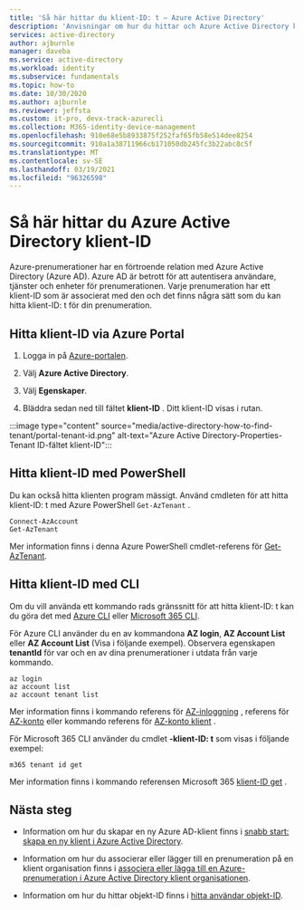 ```yaml
---
title: 'Så här hittar du klient-ID: t – Azure Active Directory'
description: 'Anvisningar om hur du hittar och Azure Active Directory klient-ID: t till en befintlig Azure-prenumeration.'
services: active-directory
author: ajburnle
manager: daveba
ms.service: active-directory
ms.workload: identity
ms.subservice: fundamentals
ms.topic: how-to
ms.date: 10/30/2020
ms.author: ajburnle
ms.reviewer: jeffsta
ms.custom: it-pro, devx-track-azurecli
ms.collection: M365-identity-device-management
ms.openlocfilehash: 910e68e5b8933875f252faf65fb58e514dee8254
ms.sourcegitcommit: 910a1a38711966cb171050db245fc3b22abc8c5f
ms.translationtype: MT
ms.contentlocale: sv-SE
ms.lasthandoff: 03/19/2021
ms.locfileid: "96326598"
---
```

# <a name="how-to-find-your-azure-active-directory-tenant-id"></a>Så här hittar du Azure Active Directory klient-ID

Azure-prenumerationer har en förtroende relation med Azure Active Directory (Azure AD). Azure AD är betrott för att autentisera användare, tjänster och enheter för prenumerationen. Varje prenumeration har ett klient-ID som är associerat med den och det finns några sätt som du kan hitta klient-ID: t för din prenumeration.

## <a name="find-tenant-id-through-the-azure-portal"></a>Hitta klient-ID via Azure Portal

1. Logga in på [Azure-portalen](https://portal.azure.com).
 
1. Välj **Azure Active Directory**.

1. Välj **Egenskaper**.

1. Bläddra sedan ned till fältet **klient-ID** . Ditt klient-ID visas i rutan.

:::image type="content" source="media/active-directory-how-to-find-tenant/portal-tenant-id.png" alt-text="Azure Active Directory-Properties-Tenant ID-fältet klient-ID":::

## <a name="find-tenant-id-with-powershell"></a>Hitta klient-ID med PowerShell

Du kan också hitta klienten program mässigt. Använd cmdleten för att hitta klient-ID: t med Azure PowerShell `Get-AzTenant` .

```azurepowershell-interactive
Connect-AzAccount
Get-AzTenant
```
   
Mer information finns i denna Azure PowerShell cmdlet-referens för [Get-AzTenant](/powershell/module/az.accounts/get-aztenant).


## <a name="find-tenant-id-with-cli"></a>Hitta klient-ID med CLI
Om du vill använda ett kommando rads gränssnitt för att hitta klient-ID: t kan du göra det med [Azure CLI](/cli/azure/install-azure-cli) eller [Microsoft 365 CLI](https://pnp.github.io/cli-microsoft365/). 

För Azure CLI använder du en av kommandona **AZ login**, **AZ Account List** eller **AZ Account List** (Visa i följande exempel). Observera egenskapen **tenantId** för var och en av dina prenumerationer i utdata från varje kommando.

```azurecli-interactive
az login
az account list
az account tenant list
```

Mer information finns i kommando referens för [AZ-inloggning](/cli/azure/reference-index#az_login) , referens för [AZ-konto](/cli/azure/ext/account/account) eller kommando referens för [AZ-konto klient](/cli/azure/ext/account/account/tenant) .


För Microsoft 365 CLI använder du cmdlet **-klient-ID: t** som visas i följande exempel:
 
```cli
m365 tenant id get
```

Mer information finns i kommando referensen Microsoft 365 [klient-ID get](https://pnp.github.io/cli-microsoft365/cmd/tenant/id/id-get/) .


## <a name="next-steps"></a>Nästa steg

- Information om hur du skapar en ny Azure AD-klient finns i [snabb start: skapa en ny klient i Azure Active Directory](active-directory-access-create-new-tenant.md).

- Information om hur du associerar eller lägger till en prenumeration på en klient organisation finns i [associera eller lägga till en Azure-prenumeration i Azure Active Directory klient organisationen](active-directory-how-subscriptions-associated-directory.md).

- Information om hur du hittar objekt-ID finns i [hitta användar objekt-ID](/partner-center/find-ids-and-domain-names#find-the-user-object-id).